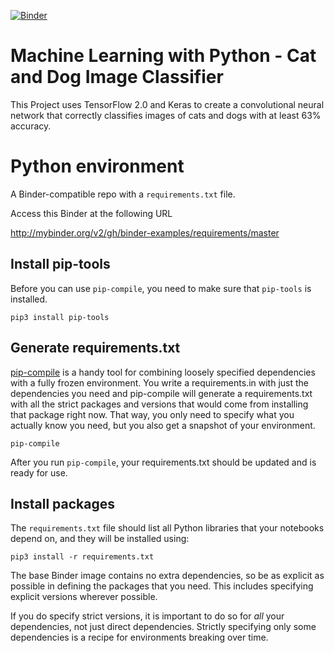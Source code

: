 [![Binder](https://mybinder.org/badge_logo.svg)](https://mybinder.org/v2/gh/chaudha4/ML-Classify-Cats-Dogs/master?filepath=cat_dog_image_classifier.ipynb)



# Machine Learning with Python - Cat and Dog Image Classifier

This Project uses TensorFlow 2.0 and Keras to create a convolutional neural network that correctly classifies images of cats and dogs with at least 63% accuracy.

# Python environment

A Binder-compatible repo with a `requirements.txt` file.

Access this Binder at the following URL

http://mybinder.org/v2/gh/binder-examples/requirements/master



## Install pip-tools
Before you can use `pip-compile`, you need to make sure that `pip-tools` is installed.

```
pip3 install pip-tools

```

## Generate requirements.txt

[pip-compile](https://github.com/jazzband/pip-tools/) is a handy
tool for combining loosely specified dependencies with a fully frozen environment.
You write a requirements.in with just the dependencies you need
and pip-compile will generate a requirements.txt with all the strict packages and versions that would come from installing that package right now.
That way, you only need to specify what you actually know you need,
but you also get a snapshot of your environment.

```
pip-compile
```
After you run `pip-compile`, your requirements.txt should be updated and is ready for use.

## Install packages
The `requirements.txt` file should list all Python libraries that your notebooks
depend on, and they will be installed using:

```
pip3 install -r requirements.txt
```

The base Binder image contains no extra dependencies, so be as
explicit as possible in defining the packages that you need. This includes
specifying explicit versions wherever possible.

If you do specify strict versions, it is important to do so for *all*
your dependencies, not just direct dependencies.
Strictly specifying only some dependencies is a recipe for environments
breaking over time.